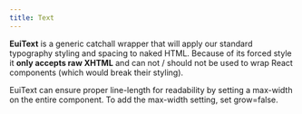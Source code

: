 ```yaml
---
title: Text
---
```


<EuiSpacer/>
<EuiPageHeader @pageTitle="Text"/>

<EuiText>
  <p>
<strong>EuiText</strong> is a generic catchall wrapper that will apply our standard typography styling and spacing to naked HTML. Because of its forced style it <strong>only accepts raw XHTML</strong> and can not / should not be used to wrap React components (which would break their styling).

EuiText can ensure proper line-length for readability by setting a <EuiCode>max-width</EuiCode> on the entire component. To add the max-width setting, set <EuiCode>grow=false</EuiCode>.

  </p>
</EuiText>

<EuiHorizontalRule />
